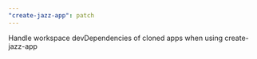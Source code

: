 ```yaml
---
"create-jazz-app": patch
---
```


Handle workspace devDependencies of cloned apps when using create-jazz-app
